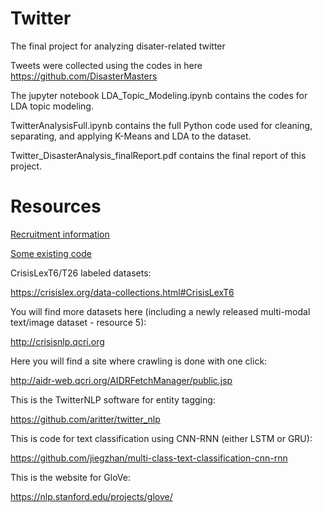 # Twitter
The final project for analyzing disater-related twitter

Tweets were collected using the codes in here https://github.com/DisasterMasters

The jupyter notebook LDA_Topic_Modeling.ipynb contains the codes for LDA topic modeling.

TwitterAnalysisFull.ipynb contains the full Python code used for cleaning, separating, and applying K-Means and LDA to the dataset.

Twitter_DisasterAnalysis_finalReport.pdf contains the final report of this project. 






# Resources

[Recruitment information](https://github.com/fdac18/FinalProjects/blob/master/TwitterRecruitment2018Fall.pptx?raw=true)


[Some existing code](https://github.com/orgs/DisasterMasters/)


CrisisLexT6/T26 labeled datasets:

https://crisislex.org/data-collections.html#CrisisLexT6 

You will find more datasets here (including a newly released multi-modal text/image dataset - resource 5):

http://crisisnlp.qcri.org 

Here you will find a site where crawling is done with one click:

http://aidr-web.qcri.org/AIDRFetchManager/public.jsp  

This is the TwitterNLP software for entity tagging: 

https://github.com/aritter/twitter_nlp 

This is code for text classification using CNN-RNN (either LSTM or GRU):

https://github.com/jiegzhan/multi-class-text-classification-cnn-rnn 

This is the website for GloVe:

https://nlp.stanford.edu/projects/glove/ 
